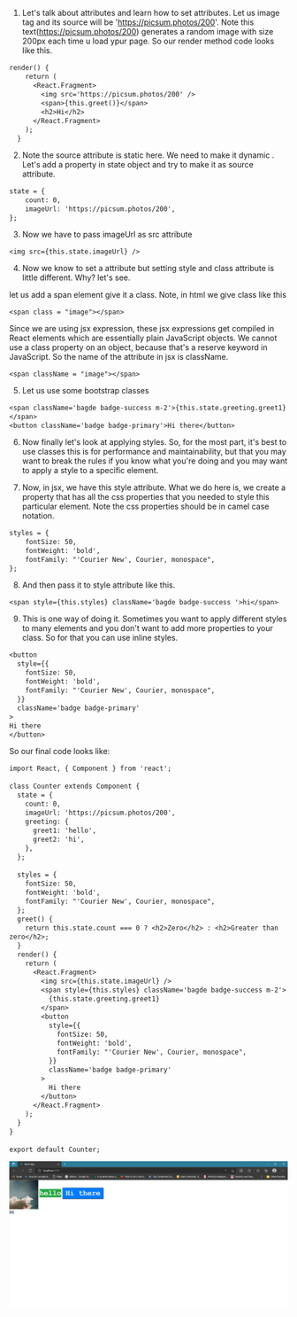 1. Let's talk about attributes and learn how to set attributes. Let us image tag and its source will be 'https://picsum.photos/200'. Note this text(https://picsum.photos/200) generates a random image with size 200px each time u load ypur page. So our render method code looks like this.

```
render() {
    return (
      <React.Fragment>
        <img src='https://picsum.photos/200' />
        <span>{this.greet()}</span>
        <h2>Hi</h2>
      </React.Fragment>
    );
  }
```

2. Note the source attribute is static here. We need to make it dynamic . Let's add a property in state object and try to make it as source attribute.

```
state = {
    count: 0,
    imageUrl: 'https://picsum.photos/200',
};
```

3. Now we have to pass imageUrl as src attribute

```
<img src={this.state.imageUrl} />
```

4. Now we know to set a attribute but setting style and class attribute is little different. Why? let's see.

let us add a span element give it a class. Note, in html we give class like this

```
<span class = "image"></span>
```

Since we are using jsx expression, these jsx expressions get compiled in React elements which are essentially plain JavaScript objects. We cannot use a class property on an object, because that's a reserve keyword in JavaScript. So the name of the attribute in jsx is className.

```
<span className = "image"></span>
```

5. Let us use some bootstrap classes

```
<span className='bagde badge-success m-2'>{this.state.greeting.greet1}</span>
<button className='badge badge-primary'>Hi there</button>
```

6. Now finally let's look at applying styles. So, for the most part, it's best to use classes this is for performance and maintainability, but
   that you may want to break the rules if you know what you're doing and you may want to apply a style to a specific element.

7. Now, in jsx, we have this style attribute. What we do here is, we create a property that has all the css properties that you needed to style this particular element. Note the css properties should be in camel case notation.

```
styles = {
    fontSize: 50,
    fontWeight: 'bold',
    fontFamily: "'Courier New', Courier, monospace",
};
```

8. And then pass it to style attribute like this.

```
<span style={this.styles} className='bagde badge-success '>hi</span>
```

9. This is one way of doing it. Sometimes you want to apply different styles to many elements and you don't want to add more properties to your class. So for that you can use inline styles.

```
<button
  style={{
    fontSize: 50,
    fontWeight: 'bold',
    fontFamily: "'Courier New', Courier, monospace",
  }}
  className='badge badge-primary'
>
Hi there
</button>
```

So our final code looks like:

```
import React, { Component } from 'react';

class Counter extends Component {
  state = {
    count: 0,
    imageUrl: 'https://picsum.photos/200',
    greeting: {
      greet1: 'hello',
      greet2: 'hi',
    },
  };

  styles = {
    fontSize: 50,
    fontWeight: 'bold',
    fontFamily: "'Courier New', Courier, monospace",
  };
  greet() {
    return this.state.count === 0 ? <h2>Zero</h2> : <h2>Greater than zero</h2>;
  }
  render() {
    return (
      <React.Fragment>
        <img src={this.state.imageUrl} />
        <span style={this.styles} className='bagde badge-success m-2'>
          {this.state.greeting.greet1}
        </span>
        <button
          style={{
            fontSize: 50,
            fontWeight: 'bold',
            fontFamily: "'Courier New', Courier, monospace",
          }}
          className='badge badge-primary'
        >
          Hi there
        </button>
      </React.Fragment>
    );
  }
}

export default Counter;

```

![Image](pics/lesson5.png?raw=true 'Title')
